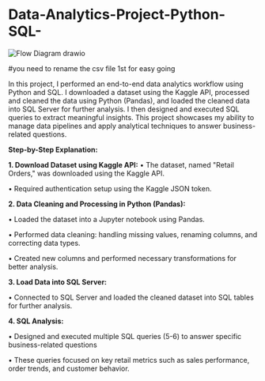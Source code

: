 # Data-Analytics-Project-Python-SQL-

![Flow Diagram drawio](https://github.com/user-attachments/assets/93f313fd-1886-4615-bedf-b9f610a7e1a8)



#you need to rename the csv file 1st for easy going

In this project, I performed an end-to-end data analytics workflow using Python and SQL. I downloaded a dataset using the Kaggle API, processed and cleaned the data using Python (Pandas), and loaded the cleaned data into SQL Server for further analysis. I then designed and executed SQL queries to extract meaningful insights. This project showcases my ability to manage data pipelines and apply analytical techniques to answer business-related questions.

**Step-by-Step Explanation:**

**1.	Download Dataset using Kaggle API:**
•	The dataset, named "Retail Orders," was downloaded using the Kaggle API.

•	Required authentication setup using the Kaggle JSON token.

**2.	Data Cleaning and Processing in Python (Pandas):**

•	Loaded the dataset into a Jupyter notebook using Pandas.

•	Performed data cleaning: handling missing values, renaming columns, and correcting data types.

•	Created new columns and performed necessary transformations for better analysis.

**3.	Load Data into SQL Server:**

•	Connected to SQL Server and loaded the cleaned dataset into SQL tables for further analysis.

**4.	SQL Analysis:**

•	Designed and executed multiple SQL queries (5-6) to answer specific business-related questions

•	These queries focused on key retail metrics such as sales performance, order trends, and customer behavior.
